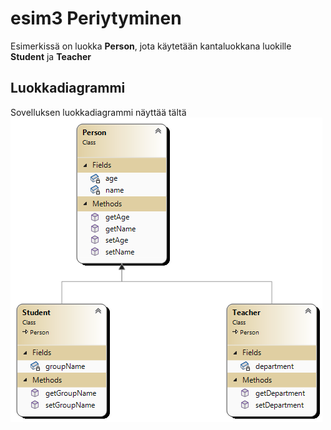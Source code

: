 # esim3 Periytyminen

Esimerkissä on luokka **Person**, jota käytetään kantaluokkana luokille **Student** ja **Teacher**

## Luokkadiagrammi

Sovelluksen luokkadiagrammi näyttää tältä 
<img src="ClassDiagram.png">